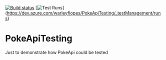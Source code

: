 [![Build status](https://dev.azure.com/warleyflopes/PokeApiTesting/_apis/build/status/PokeApiTesting-C%23%20Testing-CI)](https://dev.azure.com/warleyflopes/PokeApiTesting/_build/latest?definitionId=5) [![Test Runs](https://img.shields.io/badge/Test%20Runs-being%20logged-brightgreen.svg)]
(https://dev.azure.com/warleyflopes/PokeApiTesting/_testManagement/runs)

# PokeApiTesting
Just to demonstrate how PokeApi could be tested

